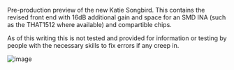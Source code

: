 Pre-production preview of the new Katie Songbird. This contains the revised front end with 16dB additional gain and space for an SMD INA (such as the THAT1512 where available) and compartible chips.

As of this writing this is not tested and provided for information or testing by people with the necessary skills to fix errors if any creep in.

![image](https://github.com/user-attachments/assets/03a09bf6-4dee-430e-9355-a253b600d97d)

